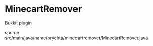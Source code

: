 MinecartRemover
===============
Bukkit plugin

source src/main/java/name/brychta/minecartremover/MinecartRemover.java

